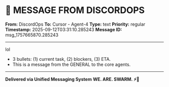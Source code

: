 # 🔵 MESSAGE FROM DISCORDOPS

**From:** DiscordOps
**To:** Cursor - Agent-4
**Type:** text
**Priority:** regular
**Timestamp:** 2025-09-12T03:31:10.285243
**Message ID:** msg_1757665870.285243

---

lol

- 3 bullets: (1) current task, (2) blockers, (3) ETA.
- This is a message from the GENERAL to the core agents.


---

**Delivered via Unified Messaging System**
**WE. ARE. SWARM. ⚡🐝**

